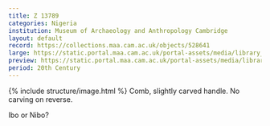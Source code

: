 ```yaml
---
title: Z 13789
categories: Nigeria
institution: Museum of Archaeology and Anthropology Cambridge
layout: default
record: https://collections.maa.cam.ac.uk/objects/528641
large: https://static.portal.maa.cam.ac.uk/portal-assets/media/library_images/web/666614_Z_13789_002.png
preview: https://static.portal.maa.cam.ac.uk/portal-assets/media/library_images/thumbnail/666614_Z_13789_002.png
period: 20th Century
---
```

{% include structure/image.html %}
Comb, slightly carved handle. No carving on reverse.

Ibo or Nibo?

